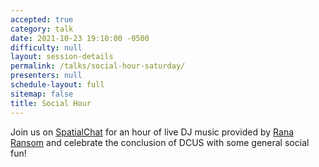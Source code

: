 ```yaml
---
accepted: true
category: talk
date: 2021-10-23 19:10:00 -0500
difficulty: null
layout: session-details
permalink: /talks/social-hour-saturday/
presenters: null
schedule-layout: full
sitemap: false
title: Social Hour
---
```


Join us on [SpatialChat](/chat/) for an hour of live DJ music provided by [Rana Ransom](https://www.facebook.com/ranaransom/) and celebrate the conclusion of DCUS with some general social fun!
